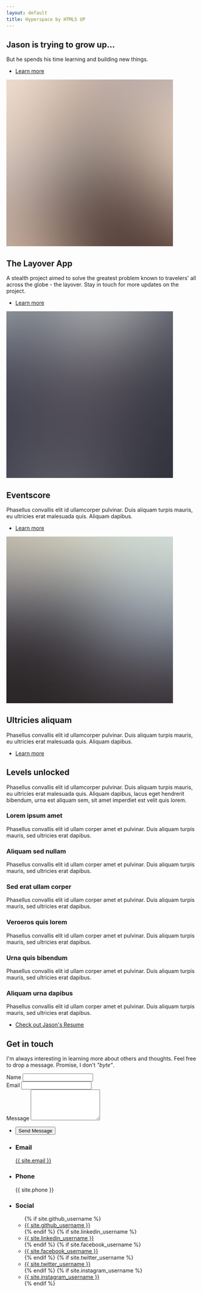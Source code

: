 ```yaml
---
layout: default
title: Hyperspace by HTML5 UP
---
```


<!-- Sidebar -->


<!-- Wrapper -->
<div id="wrapper">

<!-- Intro -->
<section id="intro" class="wrapper style1 fullscreen fade-up">
	<div class="inner">
		<h1>Jason is trying to grow up...</h1>
		<p> But he spends his time learning and building new things.</p>
		<ul class="actions">
			<li><a href="#one" class="button scrolly">Learn more</a></li>
		</ul>
	</div>
</section>

<!-- One -->
<section id="one" class="wrapper style2 spotlights">
	<section>
		<a href="#" class="image"><img src="images/pic01.jpg" alt="" data-position="center center" /></a>
		<div class="content">
			<div class="inner">
				<h2>The Layover App</h2>
				<p>A stealth project aimed to solve the greatest problem known to travelers' all across the globe - the layover. Stay in touch for more updates on the project. </p>
				<ul class="actions">
					<li><a href="{{site.baseurl}}thelayover" class="button">Learn more</a></li>
				</ul>
			</div>
		</div>
	</section>
	<section>
		<a href="#" class="image"><img src="images/pic02.jpg" alt="" data-position="top center" /></a>
		<div class="content">
			<div class="inner">
				<h2>Eventscore</h2>
				<p>Phasellus convallis elit id ullamcorper pulvinar. Duis aliquam turpis mauris, eu ultricies erat malesuada quis. Aliquam dapibus.</p>
				<ul class="actions">
					<li><a href="#" class="button">Learn more</a></li>
				</ul>
			</div>
		</div>
	</section>
	<section>
		<a href="#" class="image"><img src="images/pic03.jpg" alt="" data-position="25% 25%" /></a>
		<div class="content">
			<div class="inner">
				<h2>Ultricies aliquam</h2>
				<p>Phasellus convallis elit id ullamcorper pulvinar. Duis aliquam turpis mauris, eu ultricies erat malesuada quis. Aliquam dapibus.</p>
				<ul class="actions">
					<li><a href="#" class="button">Learn more</a></li>
				</ul>
			</div>
		</div>
	</section>
</section>

<!-- Two -->
<section id="two" class="wrapper style3 fade-up">
	<div class="inner">
		<h2>Levels unlocked</h2>
		<p>Phasellus convallis elit id ullamcorper pulvinar. Duis aliquam turpis mauris, eu ultricies erat malesuada quis. Aliquam dapibus, lacus eget hendrerit bibendum, urna est aliquam sem, sit amet imperdiet est velit quis lorem.</p>
		<div class="features">
			<section>
				<span class="icon major fa-code"></span>
				<h3>Lorem ipsum amet</h3>
				<p>Phasellus convallis elit id ullam corper amet et pulvinar. Duis aliquam turpis mauris, sed ultricies erat dapibus.</p>
			</section>
			<section>
				<span class="icon major fa-lock"></span>
				<h3>Aliquam sed nullam</h3>
				<p>Phasellus convallis elit id ullam corper amet et pulvinar. Duis aliquam turpis mauris, sed ultricies erat dapibus.</p>
			</section>
			<section>
				<span class="icon major fa-cog"></span>
				<h3>Sed erat ullam corper</h3>
				<p>Phasellus convallis elit id ullam corper amet et pulvinar. Duis aliquam turpis mauris, sed ultricies erat dapibus.</p>
			</section>
			<section>
				<span class="icon major fa-desktop"></span>
				<h3>Veroeros quis lorem</h3>
				<p>Phasellus convallis elit id ullam corper amet et pulvinar. Duis aliquam turpis mauris, sed ultricies erat dapibus.</p>
			</section>
			<section>
				<span class="icon major fa-chain"></span>
				<h3>Urna quis bibendum</h3>
				<p>Phasellus convallis elit id ullam corper amet et pulvinar. Duis aliquam turpis mauris, sed ultricies erat dapibus.</p>
			</section>
			<section>
				<span class="icon major fa-diamond"></span>
				<h3>Aliquam urna dapibus</h3>
				<p>Phasellus convallis elit id ullam corper amet et pulvinar. Duis aliquam turpis mauris, sed ultricies erat dapibus.</p>
			</section>
		</div>
		<ul class="actions">
			<li><a href="{{site.baseurl}}resume" class="button">Check out Jason's Resume</a></li>
		</ul>
	</div>
</section>

<!-- Three -->
<section id="three" class="wrapper style1 fade-up">
	<div class="inner">
		<h2>Get in touch</h2>
		<p>I'm always interesting in learning more about others and thoughts. Feel free to drop a message. Promise, I don't <em>"byte"</em>.</p>
		<div class="split style1">
			<section>
				<form method="post" action="https://formspree.io/{{site.email}}">
					<div class="field half first">
						<label for="name">Name</label>
						<input type="text" name="name" id="name" />
					</div>
					<div class="field half">
						<label for="email">Email</label>
						<input type="text" name="_replyto" id="email" />
					</div>
					<div class="field">
						<label for="message">Message</label>
						<textarea name="message" id="message" rows="5"></textarea>
					</div>
					<ul class="actions">
					<li>
						<input type="submit" value="Send Message">
					</li>
					</ul>
				</form>
			</section>
			<section>
				<ul class="contact">
					<li>
						<h3>Email</h3>
						<a href="#">{{ site.email }}</a>
					</li>
					<li>
						<h3>Phone</h3>
						<span>{{ site.phone }}</span>
					</li>
					<li>
						<h3>Social</h3>
						<ul class="icons">
						{% if site.github_username %}
							<li>
								<a href="{{ site.github_url }}">
									<i class="fa fa-github icon"></i> <span> {{ site.github_username }} </span>
								</a>
							</li>
						{% endif %}
						{% if site.linkedin_username %}						
							<li>
								<a href="{{ site.linkedin_url }}">
									<i class="fa fa-linkedin"></i> <span> {{ site.linkedin_username }} </span>
								</a>
							</li>
						{% endif %}
						{% if site.facebook_username %}
							<li>
								<a href="{{ site.facebook_url }}">
									<i class="fa fa-facebook"></i> <span> {{ site.facebook_username }} </span>
								</a>
							</li>
						{% endif %}
						{% if site.twitter_username %}
							<li>
								<a href="{{ site.twitter_url }}">
									<i class="fa fa-twitter"></i> <span> {{ site.twitter_username }} </span>
								</a>
							</li>
						{% endif %}
						{% if site.instagram_username %}
							<li>
								<a href="{{ site.instagram_url }}">
									<i class="fa fa-instagram"></i> <span> {{ site.instagram_username }} </span>
								</a>
							</li>
						{% endif %}
						</ul>
					</li>
				</ul>
			</section>
		</div>
	</div>
</section>
